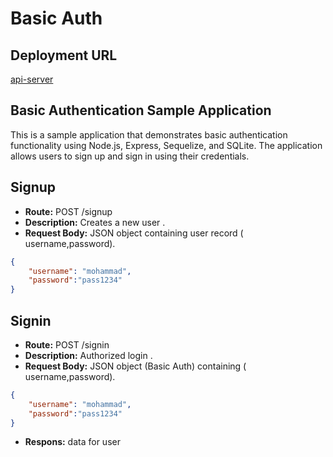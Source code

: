 # Basic Auth

## Deployment URL
[api-server](https://basicauth-5210.onrender.com)

## Basic Authentication Sample Application

This is a sample application that demonstrates basic authentication functionality using Node.js, Express, Sequelize, and SQLite. The application allows users to sign up and sign in using their credentials.


## Signup 
- **Route:** POST /signup
- **Description:** Creates a new user .
- **Request Body:** JSON object containing user record ( username,password).
```Json
{
    "username": "mohammad",
    "password":"pass1234"
}
```
## Signin
- **Route:** POST /signin
- **Description:** Authorized login  .
- **Request Body:** JSON object (Basic Auth) containing  ( username,password).
```Json
{
    "username": "mohammad",
    "password":"pass1234"
}
```
- **Respons:** data for user  


